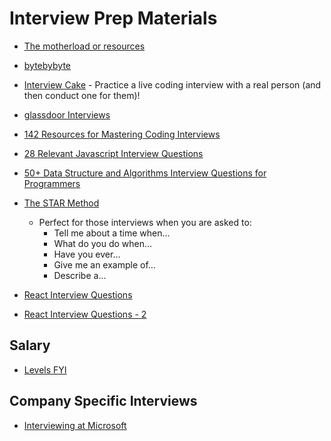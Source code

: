 # Interview Prep Materials

* [The motherload or resources](https://www.freecodecamp.org/news/software-engineering-interviews-744380f4f2af/)

* [bytebybyte](https://www.byte-by-byte.com/six-software-engineering-interview-questions/)

* [Interview Cake](https://www.interviewcake.com) - Practice a live coding interview with a real person (and then conduct one for them)!

* [glassdoor Interviews](https://www.glassdoor.com/Interview/index.htm)

* [142 Resources for Mastering Coding Interviews](https://medium.com/better-programming/the-software-engineering-study-guide-bac25b8b61eb)

* [28 Relevant Javascript Interview Questions](https://blog.usejournal.com/28-relevant-javascript-interview-questions-part-1-of-7-ff376be12a99)

* [50+ Data Structure and Algorithms Interview Questions for Programmers](https://hackernoon.com/50-data-structure-and-algorithms-interview-questions-for-programmers-b4b1ac61f5b0)

* [The STAR Method](https://www.google.com/amp/s/www.themuse.com/amp/advice/star-interview-method)
    * Perfect for those interviews when you are asked to:
        * Tell me about a time when…
        * What do you do when…
        * Have you ever…
        * Give me an example of…
        * Describe a...

* [React Interview Questions](https://github.com/Pau1fitz/react-interview)

* [React Interview Questions - 2](https://github.com/sudheerj/reactjs-interview-questions)

## Salary

* [Levels FYI](https://www.levels.fyi)

## Company Specific Interviews

* [Interviewing at Microsoft](https://medium.com/javascript-in-plain-english/microsoft-online-assessment-questions-js-f68ecdb6e927)